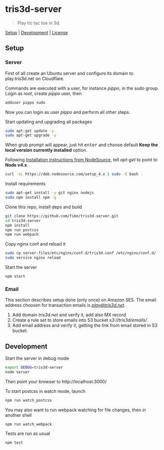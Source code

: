 # tris3d-server

> Play tic tac toe in 3d.

[Setup](#setup) |
[Development](#development) |
[License](#license)

## Setup

### Server

First of all create an Ubuntu server and configure its domain to
play.tris3d.net on Cloudflare.

Commands are executed with a user, for instance *pippo*, in the sudo group.
Login as *root*, create *pippo* user, then

```bash
adduser pippo sudo
```

Now you can login as user *pippo* and perform all other steps.

Start updating and upgrading all packages

```bash
sudo apt-get update -y
sudo apt-get upgrade -y
```

When grub prompt will appear, just hit <kbd>enter</kbd> and choose default
**Keep the local version currently installed** option.

Following [Installation instructions from NodeSource](https://github.com/nodesource/distributions#debinstall), tell *apt-get* to point to **Node v4.x**

```bash
curl -sL https://deb.nodesource.com/setup_4.x | sudo -E bash -
```

Install requirements

```bash
sudo apt-get install -y git nginx nodejs
sudo npm install npm -g
```

Clone this repo, install deps and build

```bash
git clone https://github.com/fibo/tris3d-server.git
cd tris3d-server
npm install
npm run postcss
npm run webpack
```

Copy nginx conf and reload it

```bash
sudo cp server-files/etc/nginx/conf.d/tris3d.conf /etc/nginx/conf.d/
sudo service nginx reload
```

Start the server

```bash
npm start
```

### Email

This section describes setup done (only once) on Amazon SES. The email address
choosen for transaction emails is *play@tris3d.net*.

1. Add domain *tris3d.net* and verify it, add also MX record.
2. Create a rule set to store emails into S3 bucket *s3://tris3d/emails/*.
3. Add email address and verify it, getting the link from email stored in S3 bucket.

## Development

Start the server in debug mode

```bash
export DEBUG=tris3d-server
node server
```

Then point your browser to http://localhost:3000/

To start postcss in watch mode, launch

```bash
npm run watch_postcss
```

You may also want to run webpack watching for file changes, then in another shell

```bash
npm run watch_webpack
```

Tests are run as usual

```bash
npm test
```


